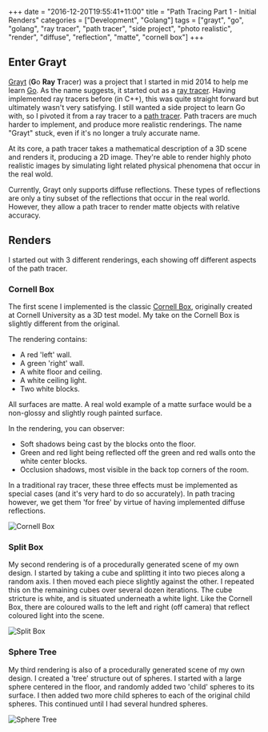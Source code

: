 +++
date = "2016-12-20T19:55:41+11:00"
title = "Path Tracing Part 1 - Initial Renders"
categories = ["Development", "Golang"]
tags = ["grayt", "go", "golang", "ray tracer", "path tracer", "side project",
"photo realistic", "render", "diffuse", "reflection", "matte", "cornell box"]
+++

## Enter Grayt

[Grayt](https://github.com/peterstace/grayt) (**G**o **Ray** **T**racer) was a
project that I started in mid 2014 to help me learn [Go](https://golang.org).
As the name suggests, it started out as a [ray
tracer](https://en.wikipedia.org/wiki/Ray_tracing_(graphics)). Having
implemented ray tracers before (in C++), this was quite straight forward but
ultimately wasn't very satisfying.  I still wanted a side project to learn Go
with, so I pivoted it from a ray tracer to a [path
tracer](https://en.wikipedia.org/wiki/Path_tracing).  Path tracers are much
harder to implement, and produce more realistic renderings. The name "Grayt"
stuck, even if it's no longer a truly accurate name.

At its core, a path tracer takes a mathematical description of a 3D scene and
renders it, producing a 2D image. They're able to render highly photo realistic
images by simulating light related physical phenomena that occur in the real
wold.

Currently, Grayt only supports diffuse reflections. These types of reflections
are only a tiny subset of the reflections that occur in the real world.
However, they allow a path tracer to render matte objects with relative
accuracy.

## Renders

I started out with 3 different renderings, each showing off different aspects
of the path tracer.

### Cornell Box

The first scene I implemented is the classic [Cornell
Box](https://en.wikipedia.org/wiki/Cornell_box), originally created at Cornell
University as a 3D test model. My take on the Cornell Box is slightly different
from the original.

The rendering contains:

* A red 'left' wall.
* A green 'right' wall.
* A white floor and ceiling.
* A white ceiling light.
* Two white blocks.

All surfaces are matte. A real wold example of a matte surface would be a
non-glossy and slightly rough painted surface.

In the rendering, you can observer:

* Soft shadows being cast by the blocks onto the floor.
* Green and red light being reflected off the green and red walls onto the
  white center blocks.
* Occlusion shadows, most visible in the back top corners of the room.

In a traditional ray tracer, these three effects must be implemented as special
cases (and it's very hard to do so accurately). In path tracing however, we get
them 'for free' by virtue of having implemented diffuse reflections.

![Cornell Box](/static/images/cornell_box.jpg)

### Split Box

My second rendering is of a procedurally generated scene of my own design.  I
started by taking a cube and splitting it into two pieces along a random axis.
I then moved each piece slightly against the other. I repeated this on the
remaining cubes over several dozen iterations. The cube stricture is white, and
is situated underneath a white light. Like the Cornell Box, there are coloured
walls to the left and right (off camera) that reflect coloured light into the
scene.

![Split Box](/static/images/split_box.jpg)

### Sphere Tree

My third rendering is also of a procedurally generated scene of my own design.
I created a 'tree' structure out of spheres. I started with a large sphere
centered in the floor, and randomly added two 'child' spheres to its surface. I
then added two more child spheres to each of the original child spheres. This
continued until I had several hundred spheres.

![Sphere Tree](/static/images/sphere_tree.jpg)
